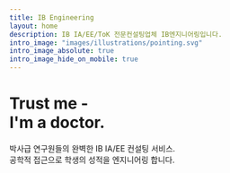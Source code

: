 ```yaml
---
title: IB Engineering
layout: home
description: IB IA/EE/ToK 전문컨설팅업체 IB엔지니어링입니다.
intro_image: "images/illustrations/pointing.svg"
intro_image_absolute: true
intro_image_hide_on_mobile: true
---
```


# Trust me - <br/> I'm a doctor.

 박사급 연구원들의 완벽한 IB IA/EE 컨설팅 서비스. <br> 공학적 접근으로 학생의 성적을 엔지니어링 합니다. <br> 
